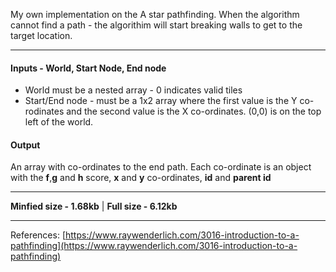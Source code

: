My own implementation on the A star pathfinding. When the algorithm cannot find a path - the algorithim will start breaking walls to get to the target location.

___
#### Inputs - World, Start Node,  End node

 - World must be a nested array - 0 indicates valid tiles
 - Start/End node - must be a 1x2 array where the first value is the Y co-rodinates and the second value is the X co-ordinates. (0,0) is on the top left of the world.

#### Output
An array with co-ordinates to the end path. Each co-ordinate is an object with the **f**,**g** and **h** score, **x** and **y** co-ordinates, **id** and **parent id**
___
**Minfied size - 1.68kb** | **Full size - 6.12kb**

___
References: [https://www.raywenderlich.com/3016-introduction-to-a-pathfinding](https://www.raywenderlich.com/3016-introduction-to-a-pathfinding)
